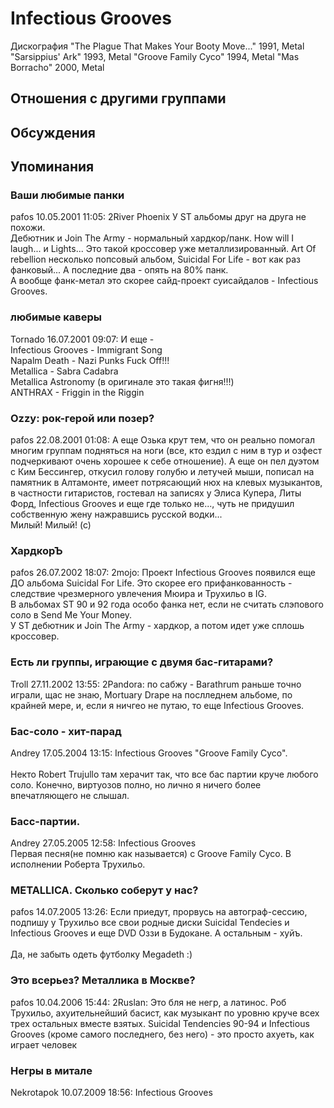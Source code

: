 # Infectious Grooves

Дискография
"The Plague That Makes Your Booty Move..." 1991, Metal
"Sarsippius' Ark" 1993, Metal
"Groove Family Cyco" 1994, Metal
"Mas Borracho" 2000, Metal

## Отношения с другими группами


## Обсуждения


## Упоминания

### Ваши любимые панки

pafos 10.05.2001 11:05:
2River Phoenix У ST альбомы друг на друга не похожи.<BR>Дебютник и Join The Army - нормальный хардкор/панк. How will I laugh... и Lights... Это такой кроссовер уже металлизированный. Art Of rebellion несколько попсовый альбом, Suicidal For Life - вот как раз фанковый... А последние два - опять на 80% панк. <BR>А вообще фанк-метал это скорее сайд-проект суисайдалов - Infectious Grooves. 

### любимые каверы

Tornado 16.07.2001 09:07:
И еще - <BR>Infectious Grooves - Immigrant Song<BR>Napalm Death - Nazi Punks Fuck Off!!!<BR>Metallica - Sabra Cadabra<BR>Metallica Astronomy (в оригинале это такая фигня!!!)<BR>ANTHRAX - Friggin in the Riggin

### Ozzy: рок-герой или позер?

pafos 22.08.2001 01:08:
А еще Озька крут тем, что он реально помогал многим группам подняться на ноги (все, кто ездил с ним в тур и озфест подчеркивают очень хорошее к себе отношение). А еще он пел дуэтом с Ким Бессингер, откусил голову голубю и летучей мыши, пописал на памятник в Алтамонте, имеет потрясающий нюх на клевых музыкантов, в частности гитаристов, гостевал на записях у Элиса Купера, Литы Форд, Infectious Grooves и еще где только не..., чуть не придушил собственную жену нажравшись русской водки...<BR>Милый! Милый! (с)

### ХардкорЪ

pafos 26.07.2002 18:07:
2mojo: Проект Infectious Grooves появился еще ДО альбома Suicidal For Life. Это скорее его прифанкованность - следствие чрезмерного увлечения Мюира и Трухильо в IG.<BR>В альбомах ST 90 и 92 года особо фанка нет, если не считать слэпового соло в Send Me Your Money.<BR>У ST дебютник и Join The Army - хардкор, а потом идет уже сплошь кроссовер.

### Есть ли группы, играющие с двумя бас-гитарами?

Troll 27.11.2002 13:55:
2Pandora: по сабжу - Barathrum раньше точно играли, щас не знаю, Mortuary Drape на послледнем альбоме, по крайней мере, и, если я ничгео не путаю, то еще Infectious Grooves. 

### Бас-соло - хит-парад

Andrey 17.05.2004 13:15:
Infectious Grooves "Groove Family Cyco".<BR><BR>Некто Robert Trujullo там херачит так, что все бас партии круче любого соло. Конечно, виртуозов полно, но лично я ничего более впечатляющего не слышал.

### Басс-партии.

Andrey 27.05.2005 12:58:
Infectious Grooves <BR>Первая песня(не помню как называется) с Groove Family Cyco. В исполнении Роберта Трухильо.

### METALLICA. Сколько соберут у нас?

pafos 14.07.2005 13:26:
Если приедут, прорвусь на автограф-сессию, подпишу у Трухильо все свои родные диски Suicidal Tendecies и Infectious Grooves и еще DVD Оззи в Будокане. А остальным - хуйъ.<BR><BR>Да, не забыть одеть футболку Megadeth :)

### Это всерьез? Металлика в Москве?

pafos 10.04.2006 15:44:
2Ruslan: Это бля не негр, а латинос. Роб Трухильо, ахуительнейший басист, как музыкант по уровню круче всех трех остальных вместе взятых. Suicidal Tendencies 90-94 и Infectious Grooves (кроме самого последнего, без него) - это просто ахуеть, как играет человек

### Негры в митале

Nekrotapok 10.07.2009 18:56:
Infectious Grooves 


